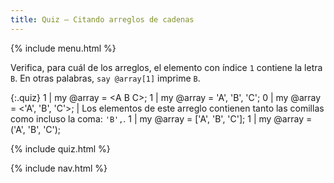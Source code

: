```yaml
---
title: Quiz — Citando arreglos de cadenas
---
```


{% include menu.html %}

Verifica, para cuál de los arreglos, el elemento con índice `1` contiene la letra `B`. En otras palabras, `say @array[1]` imprime `B`.

{:.quiz}
1 | my @array = &lt;A B C&gt;;
1 | my @array = &apos;A&apos;, &apos;B&apos;, &apos;C&apos;;
0 | my @array = <&apos;A&apos;, &apos;B&apos;, &apos;C&apos;>; | Los elementos de este arreglo contienen tanto las comillas como incluso la coma: `'B',`.
1 | my @array = [&apos;A&apos;, &apos;B&apos;, &apos;C&apos;];
1 | my @array = (&apos;A&apos;, &apos;B&apos;, &apos;C&apos;);

{% include quiz.html %}

{% include nav.html %}